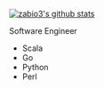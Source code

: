[![zabio3's github stats](https://github-readme-stats.vercel.app/api?username=zabio3)](https://github.com/zabio3/github-readme-stats)

Software Engineer

- Scala
- Go
- Python
- Perl

<!--
**zabio3/zabio3** is a ✨ _special_ ✨ repository because its `README.md` (this file) appears on your GitHub profile.

![zabio3's github top languages](https://github-readme-stats.vercel.app/api/top-langs/?username=zabio3)

Here are some ideas to get you started:

- 🔭 I’m currently working on ...
- 🌱 I’m currently learning ...
- 👯 I’m looking to collaborate on ...
- 🤔 I’m looking for help with ...
- 💬 Ask me about ...
- 📫 How to reach me: ...
- 😄 Pronouns: ...
- ⚡ Fun fact: ...
-->
